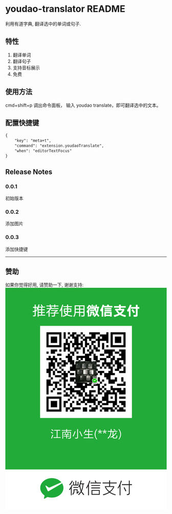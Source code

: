 # youdao-translator README

利用有道字典, 翻译选中的单词或句子.

## 特性

1. 翻译单词
2. 翻译句子
3. 支持音标展示
4. 免费


## 使用方法

cmd+shift+p 调出命令面板， 输入 youdao translate，即可翻译选中的文本。

## 配置快捷键
```
{
    "key": "meta+t",
    "command": "extension.youdaoTranslate",
    "when": "editorTextFocus"
}
```



## Release Notes

### 0.0.1

初始版本

### 0.0.2

添加图片

### 0.0.3

添加快捷键


-----------------------------------------------------------------------------------------------------------

## 赞助

如果你觉得好用, 请赞助一下, 谢谢支持:
![avatar](img/weixin-payment.png)
